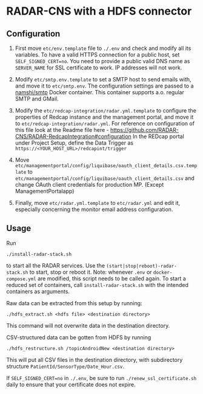# RADAR-CNS with a HDFS connector

## Configuration

1. First move `etc/env.template` file to `./.env` and check and modify all its variables. To have a valid HTTPS connection for a public host, set `SELF_SIGNED_CERT=no`. You need to provide a public valid DNS name as `SERVER_NAME` for SSL certificate to work. IP addresses will not work.

2. Modify `etc/smtp.env.template` to set a SMTP host to send emails with, and move it to `etc/smtp.env`. The configuration settings are passed to a [namshi/smtp](https://hub.docker.com/r/namshi/smtp/) Docker container. This container supports a.o. regular SMTP and GMail.

3. Modify the `etc/redcap-integration/radar.yml.template` to configure the properties of Redcap instance and the management portal, and move it to `etc/redcap-integration/radar.yml`. For reference on configuration of this file look at the Readme file here - https://github.com/RADAR-CNS/RADAR-RedcapIntegration#configuration
In the REDcap portal under Project Setup, define the Data Trigger as `https://<YOUR_HOST_URL>/redcapint/trigger`

4. Move `etc/managementportal/config/liquibase/oauth_client_details.csv.template` to `etc/managementportal/config/liquibase/oauth_client_details.csv` and change OAuth client credentials for production MP. (Except ManagementPortalapp)

5. Finally, move `etc/radar.yml.template` to `etc/radar.yml` and edit it, especially concerning the monitor email address configuration.

## Usage

Run
```shell
./install-radar-stack.sh
```
to start all the RADAR services. Use the `(start|stop|reboot)-radar-stack.sh` to start, stop or reboot it. Note: whenever `.env` or `docker-compose.yml` are modified, this script needs to be called again. To start a reduced set of containers, call `install-radar-stack.sh` with the intended containers as arguments.

Raw data can be extracted from this setup by running:

```shell
./hdfs_extract.sh <hdfs file> <destination directory>
```
This command will not overwrite data in the destination directory.

CSV-structured data can be gotten from HDFS by running

```shell
./hdfs_restructure.sh /topicAndroidNew <destination directory>
```
This will put all CSV files in the destination directory, with subdirectory structure `PatientId/SensorType/Date_Hour.csv`.

If `SELF_SIGNED_CERT=no` in `./.env`, be sure to run `./renew_ssl_certificate.sh` daily to ensure that your certificate does not expire.
